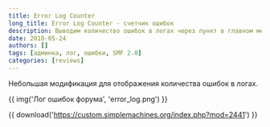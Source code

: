 ```yaml
---
title: Error Log Counter
long_title: Error Log Counter - счетчик ошибок
description: Выводим количество ошибок в логах через пункт в главном меню.
date: 2010-05-24
authors: []
tags: [админка, лог, ошибки, SMF 2.0]
categories: [reviews]
---
```


Небольшая модификация для отображения количества ошибок в логах.

<!-- more -->

{{ img('Лог ошибок форума', 'error_log.png') }}

{{ download('https://custom.simplemachines.org/index.php?mod=2441') }}
